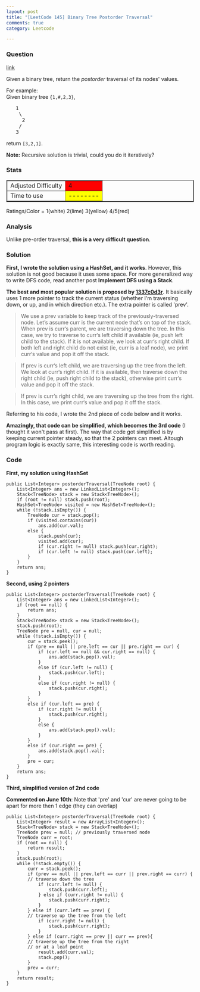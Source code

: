 ```yaml
---
layout: post
title: "[LeetCode 145] Binary Tree Postorder Traversal"
comments: true
category: Leetcode

---
```



### Question 
[link](https://oj.leetcode.com/problems/binary-tree-postorder-traversal/)

<div class="question-content bg-color bg-img font-color">
            <p class="font-color"></p><p class="font-color">Given a binary tree, return the <i>postorder</i> traversal of its nodes' values.</p>

<p class="font-color">
For example:<br>
Given binary tree <code>{1,#,2,3}</code>,<br>
</p><pre>   1
    \
     2
    /
   3
</pre>
<p class="font-color"></p>
<p class="font-color">
return <code>[3,2,1]</code>.
</p>

<p class="font-color"><b>Note:</b> Recursive solution is trivial, could you do it iteratively?</p><p class="font-color"></p>
          </div>

### Stats
<table border="2">
	<tr>
		<td>Adjusted Difficulty</td>
		<td bgcolor="red">4</td>
	</tr>
	<tr>
		<td>Time to use</td>
		<td bgcolor="yellow">--------</td>
	</tr>
</table>

Ratings/Color = 1(white) 2(lime) 3(yellow) 4/5(red)

### Analysis

Unlike pre-order traversal, __this is a very difficult question__.

### Solution

__First, I wrote the solution using a HashSet, and it works__. However, this solution is not good because it uses some space. 
For more generalized way to write DFS code, read another post __Implement DFS using a Stack__. 

__The best and most popular solution is proposed by [1337c0d3r](http://leetcode.com/2010/10/binary-tree-post-order-traversal.html)__. It basically uses 1 more pointer to track the current status (whether I'm traversing down, or up, and in which direction etc.). The extra pointer is called 'prev'. 

> We use a prev variable to keep track of the previously-traversed node. Let’s assume curr is the current node that’s on top of the stack. When prev is curr‘s parent, we are traversing down the tree. In this case, we try to traverse to curr‘s left child if available (ie, push left child to the stack). If it is not available, we look at curr‘s right child. If both left and right child do not exist (ie, curr is a leaf node), we print curr‘s value and pop it off the stack.

> If prev is curr‘s left child, we are traversing up the tree from the left. We look at curr‘s right child. If it is available, then traverse down the right child (ie, push right child to the stack), otherwise print curr‘s value and pop it off the stack.

> If prev is curr‘s right child, we are traversing up the tree from the right. In this case, we print curr‘s value and pop it off the stack.

Referring to his code, I wrote the 2nd piece of code below and it works. 

__Amazingly, that code can be simplified, which becomes the 3rd code__ (I thought it won't pass at first). The way that code got simplified is by keeping current pointer steady, so that the 2 pointers can meet. Altough program logic is exactly same, this interesting code is worth reading. 

### Code

__First, my solution using HashSet__

    public List<Integer> postorderTraversal(TreeNode root) {
        List<Integer> ans = new LinkedList<Integer>();
        Stack<TreeNode> stack = new Stack<TreeNode>();
        if (root != null) stack.push(root);
        HashSet<TreeNode> visited = new HashSet<TreeNode>();
        while (!stack.isEmpty()) {
			TreeNode cur = stack.pop();
			if (visited.contains(cur))
				ans.add(cur.val);
			else {
				stack.push(cur);
				visited.add(cur);
				if (cur.right != null) stack.push(cur.right);
				if (cur.left != null) stack.push(cur.left);
			}
        }
        return ans;
    }

__Second, using 2 pointers__

    public List<Integer> postorderTraversal(TreeNode root) {
        List<Integer> ans = new LinkedList<Integer>();
        if (root == null) {
			return ans;
		}
		Stack<TreeNode> stack = new Stack<TreeNode>();
        stack.push(root);
        TreeNode pre = null, cur = null;
		while (!stack.isEmpty()) {
			cur = stack.peek();
			if (pre == null || pre.left == cur || pre.right == cur) {
				if (cur.left == null && cur.right == null) {
					ans.add(stack.pop().val);
				}
				else if (cur.left != null) {
					stack.push(cur.left);
				}
				else if (cur.right != null) {
					stack.push(cur.right);
				}
			}
			else if (cur.left == pre) {
				if (cur.right != null) {
					stack.push(cur.right);
				}
				else {
					ans.add(stack.pop().val);
				}
			}
			else if (cur.right == pre) {
				ans.add(stack.pop().val);
			}
			pre = cur;
		}
        return ans;
    }

__Third, simplified version of 2nd code__

__Commented on June 10th__: Note that 'pre' and 'cur' are never going to be apart for more then 1 edge (they can overlap) 

    public List<Integer> postorderTraversal(TreeNode root) {
		List<Integer> result = new ArrayList<Integer>();
		Stack<TreeNode> stack = new Stack<TreeNode>();
		TreeNode prev = null; // previously traversed node
		TreeNode curr = root;
		if (root == null) {
			return result;
		}
		stack.push(root);
		while (!stack.empty()) {
			curr = stack.peek();
			if (prev == null || prev.left == curr || prev.right == curr) {
            // traverse down the tree
				if (curr.left != null) {
					stack.push(curr.left);
				} else if (curr.right != null) {
					stack.push(curr.right);
				}
			} else if (curr.left == prev) {
            // traverse up the tree from the left
				if (curr.right != null) {
					stack.push(curr.right);
				}
			} else if (curr.right == prev || curr == prev){
            // traverse up the tree from the right
            // or at a leaf point
				result.add(curr.val);
				stack.pop();
			}
			prev = curr;
		}
		return result;
	}
